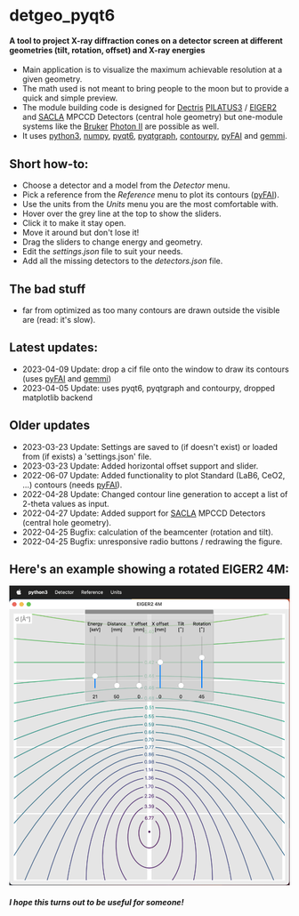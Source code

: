 # detgeo_pyqt6
#### A tool to project X-ray diffraction cones on a detector screen at different geometries (tilt, rotation, offset) and X-ray energies
 - Main application is to visualize the maximum achievable resolution at a given geometry.
 - The math used is not meant to bring people to the moon but to provide a quick and simple preview.
 - The module building code is designed for [Dectris](https://www.dectris.com) [PILATUS3](https://www.dectris.com/detectors/x-ray-detectors/pilatus3/) / [EIGER2](https://www.dectris.com/detectors/x-ray-detectors/eiger2/) and [SACLA](https://sacla.xfel.jp/?lang=en) MPCCD Detectors (central hole geometry) but one-module systems like the [Bruker](https://www.bruker.com/en.html) [Photon II](https://www.bruker.com/en/products-and-solutions/diffractometers-and-scattering-systems/single-crystal-x-ray-diffractometers/sc-xrd-components/detectors.html) are possible as well.
 - It uses [python3](https://www.python.org), [numpy](https://numpy.org), [pyqt6](https://www.riverbankcomputing.com/software/pyqt/), [pyqtgraph](https://pyqtgraph.readthedocs.io/en/latest/), [contourpy](https://contourpy.readthedocs.io/en/v1.0.7/), [pyFAI](https://pyfai.readthedocs.io/en/v2023.1/) and [gemmi](https://project-gemmi.github.io/python-api/gemmi.UnitCell.html).

## Short how-to:
 - Choose a detector and a model from the _Detector_ menu.
 - Pick a reference from the _Reference_ menu to plot its contours ([pyFAI](https://pyfai.readthedocs.io/en/v2023.1/)).
 - Use the units from the _Units_ menu you are the most comfortable with.
 - Hover over the grey line at the top to show the sliders.
  - Click it to make it stay open.
  - Move it around but don't lose it!
 - Drag the sliders to change energy and geometry.
 - Edit the _settings.json_ file to suit your needs.
 - Add all the missing detectors to the _detectors.json_ file.

## The bad stuff
 - far from optimized as too many contours are drawn outside the visible are (read: it's slow).

## Latest updates:
  - 2023-04-09 Update: drop a cif file onto the window to draw its contours (uses [pyFAI](https://pyfai.readthedocs.io/en/v2023.1/) and [gemmi](https://project-gemmi.github.io/python-api/gemmi.UnitCell.html]))
  - 2023-04-05 Update: uses pyqt6, pyqtgraph and contourpy, dropped matplotlib backend

## Older updates
  - 2023-03-23 Update: Settings are saved to (if doesn't exist) or loaded from (if exists) a 'settings.json' file.
  - 2023-03-23 Update: Added horizontal offset support and slider.
  - 2022-06-07 Update: Added functionality to plot Standard (LaB6, CeO2, ...) contours (needs [pyFAI](https://pyfai.readthedocs.io/en/master/)).
  - 2022-04-28 Update: Changed contour line generation to accept a list of 2-theta values as input.
  - 2022-04-27 Update: Added support for [SACLA](https://sacla.xfel.jp/?lang=en) MPCCD Detectors (central hole geometry).
  - 2022-04-25 Bugfix: calculation of the beamcenter (rotation and tilt).
  - 2022-04-25 Bugfix: unresponsive radio buttons / redrawing the figure.

## Here's an example showing a rotated EIGER2 4M:
![detgeo](Sample.png)

##### I hope this turns out to be useful for someone!
